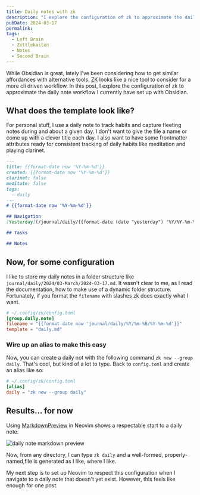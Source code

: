 ```yaml
---
title: Daily notes with zk
description: "I explore the configuration of zk to approximate the daily note workflow I currently have set up with Obsidian."
pubDate: 2024-03-17
permalink: 
tags:
  - Left Brain
  - Zettlekasten
  - Notes
  - Second Brain
---
```


While Obsidian is great, lately I've been considering how to get similar affordances with alternative tools. [ZK](https://zk-org.github.io/zk/) looks like a nice tool to consider for a more cli driven workflow. In this post, I explore the configuration of zk to approximate the daily note workflow I currently have set up with Obsidian.

## What does the template look like?
For personal stuff, I use a daily note to track habits and capture fleeting notes during and about a given day. I don't want to give the file a name or come up with a clever title each day. I also want to have some frontmatter attributes ready for consistent tracking of daily habits like meditation and playing clarinet.

```md
---
title: {{format-date now '%Y-%m-%d'}}
created: {{format-date now '%Y-%m-%d'}}
clarinet: false
meditate: false
tags:
  - daily
---
# {{format-date now '%Y-%m-%d'}}

## Navigation
[Yesterday](/journal/daily/{{format-date (date "yesterday") '%Y/%Y-%m-%d'}}) <-> [Tomorrow](/journal/daily/{{format-date (date "tomorrow") '%Y/%Y-%m-%d'}}) 

## Tasks

## Notes

```

## Now, for some configuration

I like to store my daily notes in a folder structure like `journal/daily/2024/03-March/2024-03-17.md`. It wasn't clear to me, as I read the documentation, how to make use of a dynamic folder structure. Fortunately, if you format the `filename` with slashes zk does exactly what I want.

```toml
# ~/.config/zk/config.toml
[group.daily.note]
filename = "{{format-date now 'journal/daily/%Y/%m-%B/%Y-%m-%d'}}"
template = "daily.md"
```

### Wire up an alias to make this easy

Now, you can create a daily not with the following command `zk new --group daily`. That's cool, but kind of a lot to type. Back to `config.toml` and create an alias like so:

```toml
# ~/.config/zk/config.toml
[alias]
daily = "zk new --group daily"
```
## Results... for now
Using [MarkdownPreview](https://github.com/iamcco/markdown-preview.nvim) in Neovim shows a respectable start to a daily note.

![daily note markdown preview](/blog/zk-daily/zk-markdownPreview.png)

Now, from any directory, I can type `zk daily` and a well-formed, properly-named,file is generated as I like, where I like.

My next step is to set up Neovim to respect this configuration when I navigate to a daily note that doesn't yet exist. However, this feels like enough for one post.

